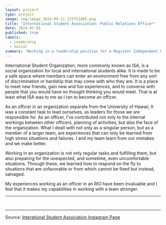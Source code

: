 ```yaml
---
layout: project
type: project
image: img/image_2024-09-11_215751805.png
title: "International Student Association: Public Relations Officer"
date: 2024-01-01
published: true
labels:
  - Leadership
  - Social
summary: "Working in a leadership position for a Register Independent Organization (RIO)"
---
```

International Student Organization, more commonly known as ISA, is a social organization for local and international students alike. It is made to be a safe space where members can enter an environment free
from any sort of discrimination or hardship that may come with who they are. It is a place to meet new friends, gain new and fun experiences, and to converse with people that you would have no thought thinking
you would meet. That is at least what ISA was to me as I ran to become an officer. 

As an officer in an organization separate from the University of Hawaii, It was a constant task to lead ourselves, as leaders for those we are responsible for. As an officer, I've contributed not only to the internal
workings between other officers, planning of activities, but also the face of the organization. What I dealt with not only as a singular person, but as a member of a larger team, are experiences that can only be 
learned from high stress situations and failures. I and my team learn from our mistakes and we make better. 

Working in an organization is not only regular tasks and fulfilling them, but also preparing for the unexpected, and sometime, even uncomfortable situations. Through these, we learned how to respond on the fly to 
situations that are unfavorable or from which cannot be fixed but instead, salvaged. 

My experiences working as an officer in an RIO have been invaluable and I feel that it makes my capabilities in working with a team stronger.


<hr>

<pre>

</pre>

<hr>

Source: <a href="https://www.instagram.com/isauhm?utm_source=ig_web_button_share_sheet&igsh=ZDNlZDc0MzIxNw=="><i class="large github icon "></i>Interational Student Association Instagram Page</a>
